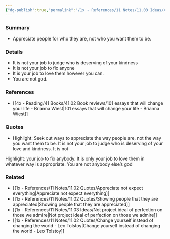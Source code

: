 ```yaml
---
{"dg-publish":true,"permalink":"/1x - References/11 Notes/11.03 Ideas/Appreciate people for who they are not how you want them to be/","title":"Appreciate people for who they are not how you want them to be","noteIcon":"","created":"2022-11-14T21:33:32.000+03:00","updated":"2024-02-14T20:18:36.085+03:00"}
---
```



### Summary
- Appreciate people for who they are, not who you want them to be.

### Details
- It is not your job to judge who is deserving of your kindness
- It is not your job to fix anyone
- It is your job to love them however you can.
- You are not god.

### References
- [[4x - Reading/41 Books/41.02 Book reviews/101 essays that will change your life - Brianna Wiest\|101 essays that will change your life - Brianna Wiest]]

### Quotes
- Highlight: Seek out ways to appreciate the way people are, not the way you want them to be. It is not your job to judge who is deserving of your love and kindness. It is not

Highlight: your job to fix anybody. It is only your job to love them in whatever way is appropriate. You are not anybody else’s god 

### Related
- [[1x - References/11 Notes/11.02 Quotes/Appreciate not expect everything\|Appreciate not expect everything]]
- [[1x - References/11 Notes/11.02 Quotes/Showing people that they are appreciated\|Showing people that they are appreciated]]
- [[1x - References/11 Notes/11.03 Ideas/Not project ideal of perfection on those we admire\|Not project ideal of perfection on those we admire]]
- [[1x - References/11 Notes/11.02 Quotes/Change yourself instead of changing the world - Leo Tolstoy\|Change yourself instead of changing the world - Leo Tolstoy]]